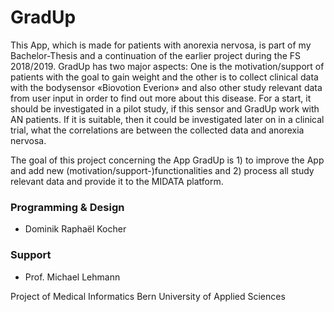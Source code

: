 # GradUp

This App, which is made for patients with anorexia nervosa, is part of my Bachelor-Thesis and a continuation of the earlier project during the FS 2018/2019. GradUp has two major aspects: One is the motivation/support of patients with the goal to gain weight and the other is to collect clinical data with the bodysensor «Biovotion Everion» and also other study relevant data from user input in order to find out more about this disease. For a start, it should be investigated in a pilot study, if this sensor and GradUp work with AN patients. If it is suitable, then it could be investigated later on in a clinical trial, what the correlations are between the collected data and anorexia nervosa.

The goal of this project concerning the App GradUp is 1) to improve the App and add new (motivation/support-)functionalities and 2) process all study relevant data and provide it to the MIDATA platform.

### Programming & Design
* Dominik Raphaël Kocher

### Support
* Prof. Michael Lehmann

Project of Medical Informatics
Bern University of Applied Sciences

